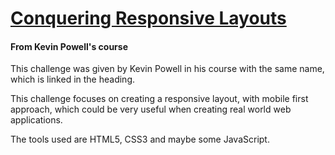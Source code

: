 # [Conquering Responsive Layouts](https://courses.kevinpowell.co/view/courses/conquering-responsive-layouts)

#### From Kevin Powell's course 

This challenge was given by Kevin Powell in his course with the same name, which is linked in the heading.

This challenge focuses on creating a responsive layout, with mobile first approach, which could be very useful when creating real world web applications.

The tools used are HTML5, CSS3 and maybe some JavaScript.